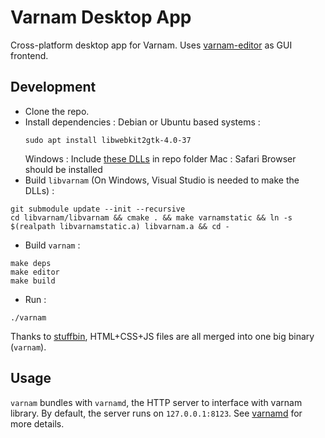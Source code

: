 # Varnam Desktop App

Cross-platform desktop app for Varnam. Uses [varnam-editor](https://github.com/thetronjohnson/varnam-editor) as GUI frontend.

## Development

* Clone the repo.
* Install dependencies :
  Debian or Ubuntu based systems :
  ```
  sudo apt install libwebkit2gtk-4.0-37
  ```
  Windows : Include [these DLLs](https://github.com/webview/webview/tree/master/dll) in repo folder
  Mac : Safari Browser should be installed
* Build `libvarnam` (On Windows, Visual Studio is needed to make the DLLs) :
```
git submodule update --init --recursive
cd libvarnam/libvarnam && cmake . && make varnamstatic && ln -s $(realpath libvarnamstatic.a) libvarnam.a && cd -
```
* Build `varnam` :

```
make deps
make editor
make build
```

* Run :

```
./varnam
```

Thanks to [stuffbin](https://github.com/knadh/stuffbin), HTML+CSS+JS files are all merged into one big binary (`varnam`).

## Usage

`varnam` bundles with `varnamd`, the HTTP server to interface with varnam library. By default, the server runs on `127.0.0.1:8123`. See [varnamd](https://github.com/varnamproject/varnamd) for more details.